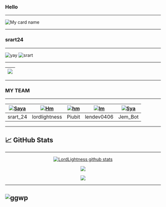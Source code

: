 ### Hello

--------

![My card name](https://cardivo.vercel.app/api?name=srart24&description=Hi,%20selamat%20datang%20di%20github%20srart24%20&image=https://github.com/srart24.png?v=4&backgroundColor=%23ecf0f1&instagram=srart_24&github=srart24&pattern=leaf&colorPattern=%23eaeaea)

---------

### srart24

---------

<p align="center">

![yay](https://i.ibb.co/YRTWMpm/8881444f23794650da1fe33c1bed39e0.gif)
![srart](https://i.ibb.co/pWxf9bN/1200px-Cat-Laptop-Idil-Keysan-Wikimedia-Giphy-stickers-2019.gif)

<p align="center">
  
</p>

---------

| <a href="https://github.com/srart24/SeTaN-BoT"><img src="https://img.shields.io/badge/《 Script BoT Whatsapp 》-000000?style=for-the-badge&logo=github&logoColor=white"></a> | 
|---------|
---------
### MY TEAM
---------

| [![Saya](https://github.com/srart24.png?size=100)](https://github.com/srart24) | [![Hm](https://github.com/itsmedell.png?size=100)](https://github.com/itsmedell) | [![hm](https://github.com/Piubit.png?size=100)](https://github.com/Piubit) | [![lm](https://github.com/lendradev.png?size=100)](https://github.com/lendradev) | [![Sya](https://github.com/Jem-Bot.png?size=100)](https://github.com/Jem-Bot) |
|------|------|------|------|------|
| srart_24 | lordlightness | Piubit | lendev0406 | Jem_Bot |

---------


## &#x1f4c8; GitHub Stats

---------

<p align="center">
<a href="https://github.com/srart24/github-readme-stats">
  <img align="center" src="https://github-readme-stats.anuraghazra1.vercel.app/api?username=srart24&show_icons=true&include_all_commits=true&theme=material-palenight" alt="LordLightness github stats" />
</a>
</p>
  
  <p align="center">
<a href="https://github.com/srart24/github-readme-stats">
  <!-- Change the `github-readme-stats.anuraghazra1.vercel.app` to `github-readme-stats.vercel.app`  -->
  <img align="center" src="https://github-readme-stats.anuraghazra1.vercel.app/api/top-langs/?username=srart24&layout=compact&theme=material-palenight" /
  </p>
   
  <p align="center">
  </a>
  <img src="https://komarev.com/ghpvc/?username=srart24&label=VIEWS&style=flat-square&color=blue" />
</p>

---------
![ggwp](https://i.ibb.co/GJhM0sW/electric.gifttps://github.com/srart24)
--------
